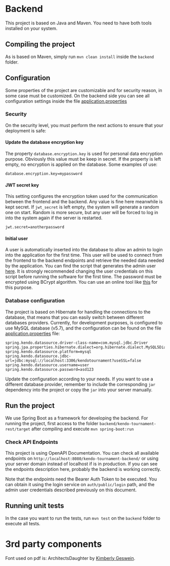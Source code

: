 # Backend

This project is based on Java and Maven. You need to have both tools installed on your system.

## Compiling the project

As is based on Maven, simply run `mvn clean install` inside the `backend` folder.

## Configuration

Some properties of the project are customizable and for security reason, in some case must be customized. On the backend
side you can see all configuration settings inside the
file [application.properties](kendo-tournament-rest/src/main/resources/application.properties)

### Security

On the security level, you must perform the next actions to ensure that your deployment is safe:

#### Update the database encryption key

The property `database.encryption.key` is used for personal data encryption purpose. Obviously this value must be keep in
secret. If the property is left empty, no encryption is applied on the database. Some examples of use:

```
database.encryption.key=mypassword
```

#### JWT secret key

This setting configures the encryption token used for the communication between the frontend and the backend. Any value
is fine here meanwhile is kept secret. If `jwt_secret` is left empty, the system will generate a random one on start.
Random is more secure, but any user will be forced to log in into the system again if the server is restarted.

```
jwt.secret=anotherpassword
```

#### Initial user

A user is automatically inserted into the database to allow an admin to login into the application for the first time.
This user will be used to connect from the frontend to the backend endpoints and retrieve the needed data needed by the
application. You can find the script that generates the admin user
[here](kendo-tournament-rest/src/main/resources/database/default-authenticated-users.sql). It is strongly recommended
changing the user credentials on this script before running the software for the first time. The password must be
encrypted using BCrypt algorithm. You can use an online tool like [this](https://bcrypt-generator.com/) for this
purpose.

### Database configuration

The project is based on Hibernate for handling the connections to the database, that means that you can easily switch
between different databases providers. Currently, for development purposes, is configured to use MySQL database (v5.7),
and the configuration can be found on the
file [application.properties](kendo-tournament-rest/src/main/resources/application.properties) file:

```
spring.kendo.datasource.driver-class-name=com.mysql.jdbc.Driver
spring.jpa.properties.hibernate.dialect=org.hibernate.dialect.MySQL5Dialect
spring.kendo.datasource.platform=mysql
spring.kendo.datasource.jdbc-url=jdbc:mysql://localhost:3306/kendotournament?useSSL=false
spring.kendo.datasource.username=user
spring.kendo.datasource.password=asd123
```

Update the configuration according to your needs. If you want to use a different database provider, remember to include
the corresponding `jar` dependency into the project or copy the `jar` into your server manually.

## Run the project

We use Spring Boot as a framework for developing the backend. For running the project, first access to the
folder `backend/kendo-tournament-rest/target` after compiling and execute `mvn spring-boot:run`

### Check API Endpoints

This project is using OpenAPI Documentation. You can check all available endpoints
on `http://localhost:8080/kendo-tournament-backend/` or using your server domain instead of localhost if is in
production. If you can see the endpoints description here, probably the backend is working correctly.

Note that the endpoints need the Bearer Auth Token to be executed. You can obtain it using the login service
on `auth/public/login` path, and the admin user credentials described previously on this document.

## Running unit tests

In the case you want to run the tests, run `mvn test` on the `backend` folder to execute all tests.

# 3rd party components

Font used on pdf is: ArchitectsDaughter
by [Kimberly Geswein](https://fonts.google.com/specimen/Architects+Daughter/about). 
